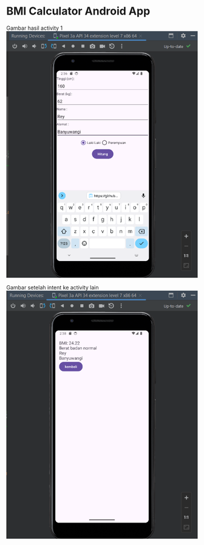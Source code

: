 # BMI Calculator Android App

Gambar hasil activity 1
![alt text](/fotohasil1.png)

Gambar setelah intent ke activity lain
![alt text](/fotohasil2.png)

